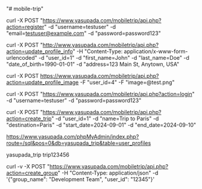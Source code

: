 "# mobile-trip"  


curl -X POST "https://www.yasupada.com/mobiletrip/api.php?action=register" -d "username=testuser" -d "email=testuser@example.com" -d "password=password123"

curl -X POST "http://www.yasupada.com/mobiletrip/api.php?action=update_profile_info" -H "Content-Type: application/x-www-form-urlencoded" -d "user_id=1" -d "first_name=John" -d "last_name=Doe" -d "date_of_birth=1990-01-01" -d "address=123 Main St, Anytown, USA"

curl -X POST https://www.yasupada.com/mobiletrip/api.php?action=update_profile_image -F "user_id=4" -F "image=@test.png"



curl -X POST "https://www.yasupada.com/mobiletrip/api.php?action=login" -d "username=testuser" -d "password=password123"

curl -X POST "https://www.yasupada.com/mobiletrip/api.php?action=create_trip" -d "user_id=1" -d "name=Trip to Paris" -d "destination=Paris" -d "start_date=2024-09-01" -d "end_date=2024-09-10"



https://www.yasupada.com/phpMyAdmin/index.php?route=/sql&pos=0&db=yasupada_trip&table=user_profiles

yasupada_trip
trip123456

curl -v -X POST "https://www.yasupada.com/mobiletrip/api.php?action=create_group" -H "Content-Type: application/json" -d '{"group_name": "Development Team", "user_id": "12345"}'